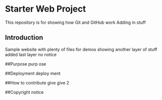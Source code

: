 # Starter Web Project

This repository is for showing how Git and GitHub work
Adding in stuff

## Introduction

Sample website with plenty of files for demos
showing another layer of stuff added
last layer no notice 

##Purpose
purp
ose


##Deployment
deploy
ment

##How to contribute
give
give 2

##Copyright
notice